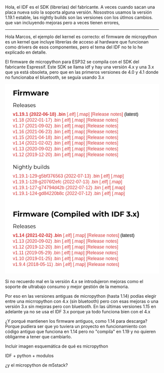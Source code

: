 Hola, el IDF es el SDK (librerías) del fabricante. A veces cuando sacan una placa nueva solo la soporta alguna versión.
Nosostros usamos la versión 1.19.1 estable, las nightly builds son las versiones con los útlmos cambios. que van incluyendo mejoras pero a veces tienen errores,

--------------------------

Hola Marcos, el ejemplo del kernel es correcto: el firmware de micropython es un kernel que incluye librerías de acceso al hardware que funcionan como drivers de esos componentes, pero el tema del IDF no te lo he explicado en detalle.

El firmware  de micropython para ESP32 se compila con el SDK del fabricante Espressif. Este SDK  se llama idf y hay una versión 4.x y una 3.x que ya  está obsoleta, pero que en las primeros versiones de 4.0 y 4.1 donde no funcionaba el bluetooth, se seguía usando 3.x

![](./images/versiones_micropython.png)

Si no recuerdo mal en la versión 4.x se introdujeron mejoras como el soporte de ultrabajo consumo y mejor gestión de la memoria.

Por eso en las versiones antiguas de micropython (hasta 1.14) podías elegir entre una micrropython con 4.x (sin bluetooth)  pero con esas mejoras o una versión 3.x sin mejoras pero con bluetooth. En las últimas versiones 1.15 en adelante ya no se usa el IDF 3.x porque ya todo funciona bien con el 4.x

¿Y porqué mantienen los firmware antiguos, como 1.14 para descarga? Porque pudiera ser que yo tuviera  un proyecto en funcionamiento con código antiguo que funciona en 1.14 pero no "compila" en 1.19 y no quieren obligarme a tener que cambiarlo. 


Incluir imagen esquemática de qué es micropython

IDF + python + modulos

¿y el micropython de m5stack?

